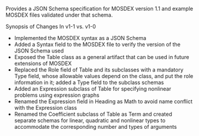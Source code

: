 Provides a JSON Schema specification for MOSDEX version 1.1 and example MOSDEX files validated under that schema.

Synopsis of Changes In v1-1 vs. v1-0
<ul>
<li>Implemented the MOSDEX syntax as a JSON Schema</li>
<li>Added a Syntax field to the MOSDEX file to verify the version of the JSON Schema used</li>
<li>Exposed the Table class as a general artifact that can be used in future extensions of MOSDEX</li>
<li>Replaced the Role field of Table and its subclasses with a mandatory Type field, whose allowable values depend on the class, and put the role information in it; added a Type field to the subclass schemas</li>  
<li>Added an Expression subclass of Table for specifying nonlinear problems using expression graphs</li>
<li>Renamed the Expression field in Heading as Math to avoid name conflict with the Expression class</li>
<li>Renamed the Coefficient subclass of Table as Term and created separate schemas for linear, quadratic and nonlinear types to accommodate the corresponding number and types of arguments</li>
</ul>
